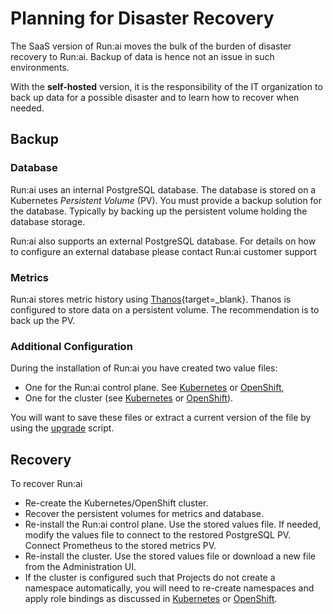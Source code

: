 
# Planning for Disaster Recovery

The SaaS version of Run:ai moves the bulk of the burden of disaster recovery to Run:ai. Backup of data is hence not an issue in such environments. 

With the __self-hosted__ version, it is the responsibility of the IT organization to back up data for a possible disaster and to learn how to recover when needed.

## Backup 

### Database

Run:ai uses an internal PostgreSQL database. The database is stored on a Kubernetes _Persistent Volume_ (PV). You must provide a backup solution for the database. Typically by backing up the persistent volume holding the database storage.

Run:ai also supports an external PostgreSQL database. For details on how to configure an external database please contact Run:ai customer support

### Metrics

Run:ai stores metric history using [Thanos](https://github.com/thanos-io/thanos){target=_blank}. Thanos is configured to store data on a persistent volume. The recommendation is to back up the PV.

### Additional Configuration

During the installation of Run:ai you have created two value files:

* One for the Run:ai control plane. See [Kubernetes](../self-hosted/k8s/backend.md) or [OpenShift](../self-hosted/ocp/backend.md),
* One for the cluster (see [Kubernetes](../self-hosted/k8s/cluster.md) or [OpenShift](../self-hosted/ocp/cluster.md)). 

You will want to save these files or extract a current version of the file by using the [upgrade](../self-hosted/k8s/upgrade.md) script. 

## Recovery

To recover Run:ai

* Re-create the Kubernetes/OpenShift cluster.
* Recover the persistent volumes for metrics and database. 
* Re-install the Run:ai control plane. Use the stored values file. If needed, modify the values file to connect to the restored PostgreSQL PV. Connect Prometheus to the stored metrics PV. 
* Re-install the cluster. Use the stored values file or download a new file from the Administration UI. 
* If the cluster is configured such that Projects do not create a namespace automatically, you will need to re-create namespaces and apply role bindings as discussed in [Kubernetes](../self-hosted/k8s/project-management.md) or [OpenShift](../self-hosted/ocp/project-management.md).






